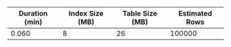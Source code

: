 | Duration (min) | Index Size (MB) | Table Size (MB) | Estimated Rows |
|----------------|-----------------|-----------------|----------------|
| 0.060 | 8 | 26 | 100000 |
